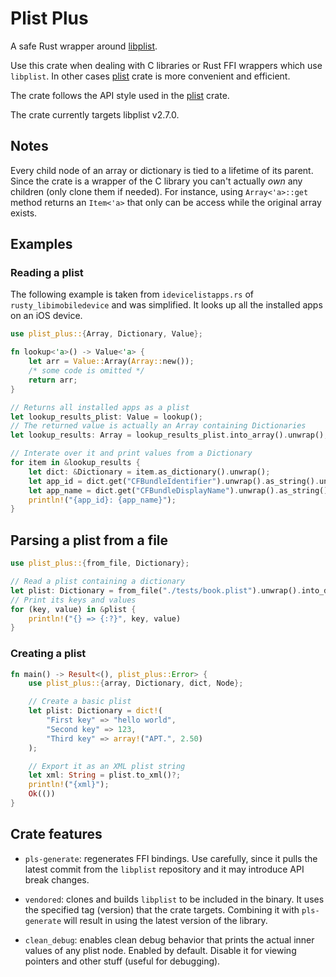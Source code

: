 # Plist Plus

A safe Rust wrapper around [libplist](https://github.com/libimobiledevice/libplist).

Use this crate when dealing with C libraries or Rust FFI wrappers which use `libplist`.
In other cases [plist](https://crates.io/crates/plist) crate is more convenient and efficient.

The crate follows the API style used in the [plist](https://crates.io/crates/plist) crate.

The crate currently targets libplist v2.7.0.

## Notes

Every child node of an array or dictionary is tied to a lifetime of its parent.
Since the crate is a wrapper of the C library you can't actually *own* any children
(only clone them if needed). For instance, using `Array<'a>::get` method returns
an `Item<'a>` that only can be access while the original array exists.

## Examples

### Reading a plist

The following example is taken from `idevicelistapps.rs` of `rusty_libimobiledevice`
and was simplified. It looks up all the installed apps on an iOS device.

```rust
use plist_plus::{Array, Dictionary, Value};

fn lookup<'a>() -> Value<'a> {
    let arr = Value::Array(Array::new());
    /* some code is omitted */
    return arr;
}

// Returns all installed apps as a plist
let lookup_results_plist: Value = lookup();
// The returned value is actually an Array containing Dictionaries
let lookup_results: Array = lookup_results_plist.into_array().unwrap();

// Interate over it and print values from a Dictionary
for item in &lookup_results {
    let dict: &Dictionary = item.as_dictionary().unwrap();
    let app_id = dict.get("CFBundleIdentifier").unwrap().as_string().unwrap().to_string();
    let app_name = dict.get("CFBundleDisplayName").unwrap().as_string().unwrap().to_string();
    println!("{app_id}: {app_name}");
}
```

## Parsing a plist from a file

```rust
use plist_plus::{from_file, Dictionary};

// Read a plist containing a dictionary
let plist: Dictionary = from_file("./tests/book.plist").unwrap().into_dictionary().unwrap();
// Print its keys and values
for (key, value) in &plist {
    println!("{} => {:?}", key, value)
}
```

### Creating a plist

```rust
fn main() -> Result<(), plist_plus::Error> {
    use plist_plus::{array, Dictionary, dict, Node};

    // Create a basic plist
    let plist: Dictionary = dict!(
        "First key" => "hello world",
        "Second key" => 123,
        "Third key" => array!("APT.", 2.50)
    );

    // Export it as an XML plist string
    let xml: String = plist.to_xml()?;
    println!("{xml}");
    Ok(())
}
```

## Crate features

* `pls-generate`: regenerates FFI bindings. Use carefully, since it pulls the latest commit from the `libplist` repository and it may introduce API break changes.

* `vendored`: clones and builds `libplist` to be included in the binary. It uses the specified tag (version) that the crate targets. Combining it with `pls-generate` will result in using the latest version of the library.

* `clean_debug`: enables clean debug behavior that prints the actual inner values of any plist node. Enabled by default. Disable it for viewing pointers and other stuff (useful for debugging).
